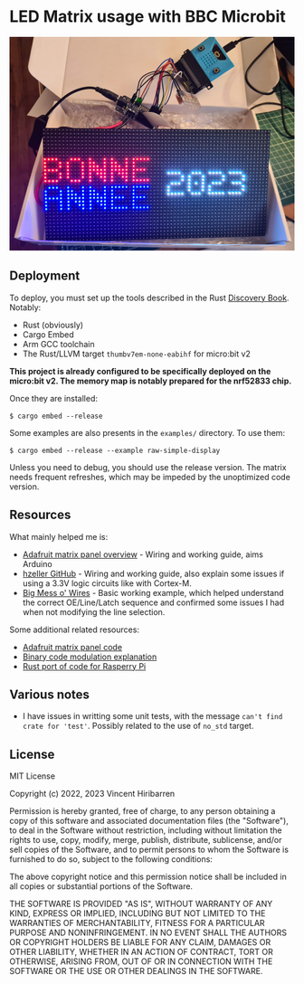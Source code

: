 # LED Matrix usage with BBC Microbit

![used elements](docs/bonne_annee_material.jpg)

## Deployment

To deploy, you must set up the tools described in the Rust [Discovery Book]. Notably:
- Rust (obviously)
- Cargo Embed
- Arm GCC toolchain
- The Rust/LLVM target `thumbv7em-none-eabihf` for micro:bit v2

**This project is already configured to be specifically deployed on the micro:bit v2.
The memory map is notably prepared for the nrf52833 chip.**

Once they are installed:

    $ cargo embed --release

Some examples are also presents in the `examples/` directory. To use them:

    $ cargo embed --release --example raw-simple-display

Unless you need to debug, you should use the release version. The matrix needs frequent refreshes,
which may be impeded by the unoptimized code version.

[Discovery Book]: https://docs.rust-embedded.org/discovery/

## Resources

What mainly helped me is:

- [Adafruit matrix panel overview] - Wiring and working guide, aims Arduino
- [hzeller GitHub] - Wiring and working guide, also explain some issues if using a 3.3V logic circuits like with Cortex-M.
- [Big Mess o' Wires] - Basic working example, which helped understand the correct OE/Line/Latch sequence and confirmed 
  some issues I had when not modifying the line selection.

Some additional related resources:
- [Adafruit matrix panel code]
- [Binary code modulation explanation]
- [Rust port of code for Rasperry Pi]

[Adafruit matrix panel overview]: https://learn.adafruit.com/32x16-32x32-rgb-led-matrix/overview
[Adafruit matrix panel code]: https://github.com/adafruit/RGB-matrix-Panel
[Big Mess o' Wires]: https://www.bigmessowires.com/2018/05/24/64-x-32-led-matrix-programming/
[hzeller GitHub]: https://github.com/hzeller/rpi-rgb-led-matrix
[Binary code modulation explanation]: http://www.batsocks.co.uk/readme/art_bcm_1.htm
[Rust port of code for Rasperry Pi]: https://github.com/EmbersArc/rpi_led_panel

## Various notes

- I have issues in writting some unit tests, with the message `can't find crate
  for 'test'`. Possibly related to the use of `no_std` target.


## License

MIT License

Copyright (c) 2022, 2023 Vincent Hiribarren

Permission is hereby granted, free of charge, to any person obtaining a copy
of this software and associated documentation files (the "Software"), to deal
in the Software without restriction, including without limitation the rights
to use, copy, modify, merge, publish, distribute, sublicense, and/or sell
copies of the Software, and to permit persons to whom the Software is
furnished to do so, subject to the following conditions:

The above copyright notice and this permission notice shall be included in all
copies or substantial portions of the Software.

THE SOFTWARE IS PROVIDED "AS IS", WITHOUT WARRANTY OF ANY KIND, EXPRESS OR
IMPLIED, INCLUDING BUT NOT LIMITED TO THE WARRANTIES OF MERCHANTABILITY,
FITNESS FOR A PARTICULAR PURPOSE AND NONINFRINGEMENT. IN NO EVENT SHALL THE
AUTHORS OR COPYRIGHT HOLDERS BE LIABLE FOR ANY CLAIM, DAMAGES OR OTHER
LIABILITY, WHETHER IN AN ACTION OF CONTRACT, TORT OR OTHERWISE, ARISING FROM,
OUT OF OR IN CONNECTION WITH THE SOFTWARE OR THE USE OR OTHER DEALINGS IN THE
SOFTWARE.
